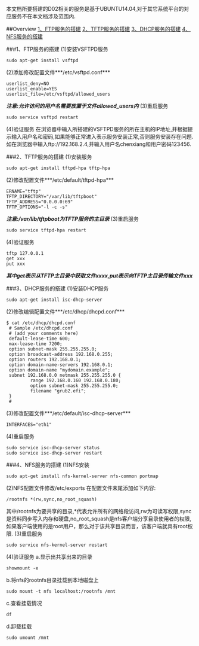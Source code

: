 本文档所要搭建的D02相关的服务是基于UBUNTU14.04,对于其它系统平台的对应服务不在本文档涉及范围内.
<!-- more -->
##Overview
[1、FTP服务的搭建](#FTP)
[2、TFTP服务的搭建](#TFTP)
[3、DHCP服务的搭建](#DHCP)
[4、NFS服务的搭建](#NFS)

###<span id="FTP">1、FTP服务的搭建</span>
(1)安装VSFTPD服务

	sudo apt-get install vsftpd

(2)添加修改配置文件***/etc/vsftpd.conf***

	userlist_deny=NO
	userlist_enable=YES
	userlist_file=/etc/vsftpd/allowed_users

***注意:允许访问的用户名需要放置于文件allowed_users内***
(3)重启服务

	sudo service vsftpd restart

(4)验证服务
在浏览器中输入所搭建的VSFTPD服务的所在主机的IP地址,并根据提示输入用户名和密码,如果能够正常进入表示服务安装正常,否则服务安装存在问题.如在浏览器中输入ftp://192.168.2.4,并输入用户名chenxiang和用户密码123456.

###<span id="TFTP">2、TFTP服务的搭建</span>
(1)安装服务

	sudo apt-get install tftpd-hpa tftp-hpa

(2)修改配置文件***/etc/default/tftpd-hpa***

	ERNAME="tftp"
	TFTP_DIRECTORY="/var/lib/tftpboot"
	TFTP_ADDRESS="0.0.0.0:69"
	TFTP_OPTIONS="-l -c -s"

***注意:/var/lib/tftpboot为TFTP服务的主目录***
(3)重启服务

	sudo service tftpd-hpa restart

(4)验证服务

	tftp 127.0.0.1
	get xxx
	put xxx

***其中get表示从TFTP主目录中获取文件xxxx,put表示向TFTP主目录传输文件xxx***

###<span id="DHCP">3、DHCP服务的搭建</span>
(1)安装DHCP服务

	sudo apt-get install isc-dhcp-server

(2)修改编辑配置文件***/etc/dhcp/dhcpd.conf***
```
$ cat /etc/dhcp/dhcpd.conf
 # Sample /etc/dhcpd.conf
 # (add your comments here)
 default-lease-time 600;
 max-lease-time 7200;
 option subnet-mask 255.255.255.0;
 option broadcast-address 192.168.0.255;
 option routers 192.168.0.1;
 option domain-name-servers 192.168.0.1;
 option domain-name "mydomain.example";
 subnet 192.168.0.0 netmask 255.255.255.0 {
         range 192.168.0.160 192.168.0.180;
         option subnet-mask 255.255.255.0;
         filename "grub2.efi";
 }
 #
```
(3)修改配置文件***/etc/default/isc-dhcp-server***

	INTERFACES="eth1"

(4)重启服务

	sudo service isc-dhcp-server status
	sudo service isc-dhcp-server restart

###<span id="NFS">4、NFS服务的搭建</span>
(1)NFS安装

	sudo apt-get install nfs-kernel-server nfs-common portmap

(2)NFS配置文件修改/etc/exports
在配置文件末尾添加如下内容:

	/rootnfs *(rw,sync,no_root_squash)

其中/rootnfs为要共享的目录,*代表允许所有的网络段访问,rw为可读写权限,sync是资料同步写入内存和硬盘,no_root_squash是nfs客户端分享目录使用者的权限,如果客户端使用的是root用户，那么对于该共享目录而言，该客户端就具有root权限.
(3)重启服务

	sudo service nfs-kernel-server restart

(4)验证服务
a.显示出共享出来的目录

	showmount -e

b.将nfs的rootnfs目录挂载到本地磁盘上

	sudo mount -t nfs localhost:/rootnfs /mnt

c.查看挂载情况
	
	df

d.卸载挂载

	sudo umount /mnt
